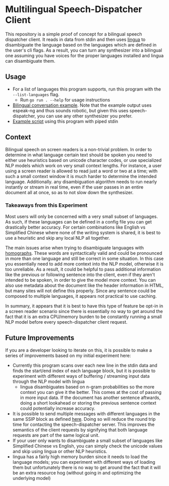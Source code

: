 # Multilingual Speech-Dispatcher Client

This repository is a simple proof of concept for a bilingual speech dispatcher client. It reads in data from stdin and then uses [lingua](https://github.com/pemistahl/lingua-go) to disambiguate the language based on the languages which are defined in the user's cli flags. As a result, you can turn any synthesizer into a bilingual one assuming you have voices for the proper languages installed and lingua can disambiguate them. 

## Usage

- For a list of languages this program supports, run this program with the `--list-languages` flag. 
    - Run `go run . --help` for usage instructions
- [Bilingual conversation example](./example/bilingual_conversation.wav). Note that the example output uses espeak-ng and thus sounds robotic, but given this uses speech-dispatcher, you can use any other synthesizer you prefer. 
- [Example script](./example/script.sh) using this program with piped stdin

## Context

Bilingual speech on screen readers is a non-trivial problem. In order to determine in what language certain text should be spoken you need to either use heuristics based on unicode character codes, or use specialized NLP models which work on very small context lengths. For instance, a user using a screen reader is allowed to read just a word or two at a time; with such a small context window it is much harder to determine the intended language. Additionally. any disambiguation algorithm needs to run nearly instantly or stream in real time, even if the user passes in an entire document all at once, so as to not slow down the synthesizer. 

### Takeaways from this Experiment

Most users will only be concerned with a very small subset of languages. As such, if these languages can be defined in a config file you can get drastically better accuracy. For certain combinations like English vs Simplified Chinese where none of the writing system is shared, it is best to use a heuristic and skip any local NLP all together. 

The main issues arise when trying to disambiguate languages with [homographs](https://en.wikipedia.org/wiki/Homograph). These words are syntactically valid and could be pronounced in more than one language and still be correct in some situation. In this case you essentially need to add more context into the NLP model, otherwise it is too unreliable. As a result, it could be helpful to pass additional information like the previous or following sentence into the client, even if they aren't intended to be spoken, in order to give the model more context. You can also use metadata about the document like the header information in HTML, but many sites will not define this properly. Since any sentence could be composed to multiple languages, it appears not practical to use caching.

In summary, it appears that it is best to have this type of feature be opt-in in a screen reader scenario since there is essentially no way to get around the fact that it is an extra CPU/memory burden to be constantly running a small NLP model before every speech-dispatcher client request.  

## Future Improvements

If you are a developer looking to iterate on this, it is possible to make a series of improvements based on my initial experiment here: 

- Currently this program scans over each new line in the stdin data and finds the start/end index of each language block, but it is possible to experiment with different ways of buffering / streaming input data through the NLP model with lingua
    - lingua disambiguates based on n-gram probabilities so the more context you can give it the better. This comes at the cost of passing in more input data. If the document has another sentence aftwards, doing a short lookahead or storing the previous sentence context could potentially increase accuracy.
- It is possible to send multiple messages with different languages in the same SSIP block as defined [here](https://htmlpreview.github.io/?https://github.com/brailcom/speechd/blob/master/doc/ssip.html#Blocks-of-Messages-Commands). Doing so will reduce the round trip time for contacting the speech-dispatcher server. This improves the semantics of the client requests by signifying that both language requests are part of the same logical unit. 
- If your user only wants to disambiguate a small subset of languages like Simplified Chinese vs English, you can simply check the unicode values and skip using lingua or other NLP heuristics. 
- lingua has a fairly high memory burden since it needs to load the language models; you can experiment with different ways of loading them but unfortunately there is no way to get around the fact that it will be an extra resource hog (without going in and optimizing the underlying model)